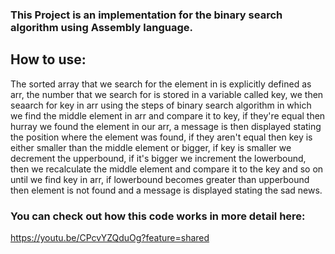 ### This Project is an implementation for the binary search algorithm using Assembly language.






## How to use:
The sorted array that we search for the element in is explicitly defined as arr, the number that we search for is stored in a variable called key, 
we then seaarch for key in arr using the steps of binary search algorithm in which we find the middle element in arr and compare it to key, if they're 
equal then hurray we found the element in our arr, a message is then displayed stating the position where the element was found, if they aren't equal then
key is either smaller than the middle element or bigger, if key is smaller we decrement the upperbound, if it's bigger we increment the lowerbound, then we recalculate
the middle element and compare it to the key and so on until we find key in arr, if lowerbound becomes greater than upperbound then element is not found and a message 
is displayed stating the sad news.






### You can check out how this code works in more detail here:
https://youtu.be/CPcvYZQduOg?feature=shared
